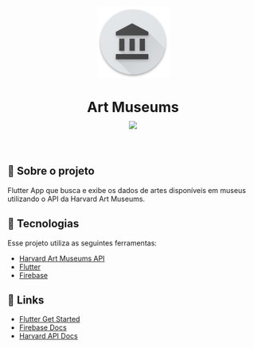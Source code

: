 <p align="center">
  <img src="icons/res/mipmap-xxhdpi/art_museums_launcher.png"/>
</p>

 


<h1 align="center">Art Museums <br/>
 <img src="https://img.shields.io/github/license/lucaspassini/EstoqueInfo?style=flat&logo"></h1>
<br/>

## :pushpin: Sobre o projeto
Flutter App que busca e exibe os dados de artes disponíveis em museus utilizando o API da Harvard Art Museums.


## 🚀 Tecnologias

Esse projeto utiliza as seguintes ferramentas:

- [Harvard Art Museums API](https://www.harvardartmuseums.org/collections/api)
- [Flutter](https://flutter.dev/)
- [Firebase](https://firebase.google.com/)



## 🔗 Links 

- [Flutter Get Started](https://flutter.dev/docs/get-started/codelab)
- [Firebase Docs](https://firebase.google.com/docs/)
- [Harvard API Docs](https://github.com/harvardartmuseums/api-docs)
